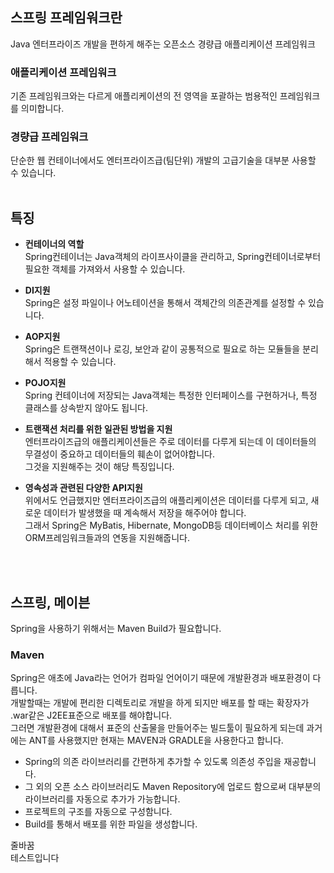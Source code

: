 ## 스프링 프레임워크란

Java 엔터프라이즈 개발을 편하게 해주는 오픈소스 경량급 애플리케이션 프레임워크<br>

### 애플리케이션 프레임워크

기존 프레임워크와는 다르게 애플리케이션의 전 영역을 포괄하는 범용적인 프레임워크를 의미합니다.<br>

### 경량급 프레임워크

단순한 웹 컨테이너에서도 엔터프라이즈급(팀단위) 개발의 고급기술을 대부분 사용할 수 있습니다.
<br>
<br>

## 특징

- **컨테이너의 역할**<br>
  Spring컨테이너는 Java객체의 라이프사이클을 관리하고, Spring컨테이너로부터 필요한 객체를 가져와서 사용할 수 있습니다.<br>

- **DI지원**<br>
  Spring은 설정 파일이나 어노테이션을 통해서 객체간의 의존관계를 설정할 수 있습니다.<br>

- **AOP지원**<br>
  Spring은 트랜잭션이나 로깅, 보안과 같이 공통적으로 필요로 하는 모듈들을 분리해서 적용할 수 있습니다.<br>

- **POJO지원**<br>
  Spring 컨테이너에 저장되는 Java객체는 특정한 인터페이스를 구현하거나, 특정 클래스를 상속받지 않아도 됩니다.<br>

- **트랜잭션 처리를 위한 일관된 방법을 지원**<br>
  엔터프라이즈급의 애플리케이션들은 주로 데이터를 다루게 되는데 이 데이터들의 무결성이 중요하고 데이터들의 훼손이 없어야합니다.<br>
  그것을 지원해주는 것이 해당 특징입니다.<br>

- **영속성과 관련된 다양한 API지원**<br>
  위에서도 언급했지만 엔터프라이즈급의 애플리케이션은 데이터를 다루게 되고, 새로운 데이터가 발생했을 때 계속해서 저장을 해주어야 합니다.<br>
  그래서 Spring은 MyBatis, Hibernate, MongoDB등 데이터베이스 처리를 위한 ORM프레임워크들과의 연동을 지원해줍니다.

<br>
<br>

## 스프링, 메이븐

Spring을 사용하기 위해서는 Maven Build가 필요합니다.<br>

### Maven

Spring은 애초에 Java라는 언어가 컴파일 언어이기 때문에 개발환경과 배포환경이 다릅니다.<br>
개발할때는 개발에 편리한 디렉토리로 개발을 하게 되지만 배포를 할 때는 확장자가 .war같은 J2EE표준으로 배포를 해야합니다.<br>
그러면 개발환경에 대해서 표준의 산출물을 만들어주는 빌드툴이 필요하게 되는데 과거에는 ANT를 사용했지만 현재는 MAVEN과 GRADLE을 사용한다고 합니다.
<br>

- Spring의 의존 라이브러리를 간편하게 추가할 수 있도록 의존성 주입을 재공합니다.
- 그 외의 오픈 소스 라이브러리도 Maven Repository에 업로드 함으로써 대부분의 라이브러리를 자동으로 추가가 가능합니다.
- 프로젝트의 구조를 자동으로 구성함니다.
- Build를 통해서 배포를 위한 파일을 생성합니다.

  
  
  




줄바꿈  
테스트입니다  
